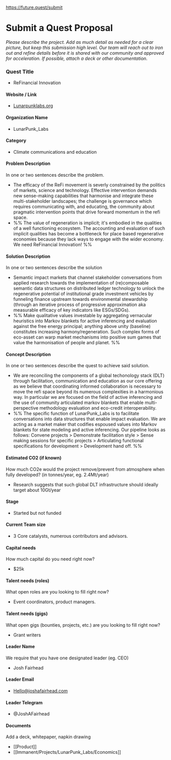 https://future.quest/submit

# Submit a Quest Proposal

*Please describe the project. Add as much detail as needed for a clear picture, but keep this submission high level. Our team will reach out to iron out and refine details before it is shared with our community and approved for acceleration. If possible, attach a deck or other documentation.*

### Quest Title 
- ReFinancial Innovation

#### Website / Link
- [Lunarpunklabs.org](http://lunarpunklabs.org/)

#### Organization Name
- LunarPunk_Labs

#### Category
- Climate communications and education

#### Problem Description
In one or two sentences describe the problem.
- The efficacy of the ReFi movement is severly constrained by the politics of markets, science and technology. Effective intervention demands new sense-making capabilities that harmonise and integrate these multi-stakeholder landscapes; the challenge is governance which requires communicating with, and educating, the community about pragmatic intervention points that drive forward momentum in the refi space. 
- %% The value of regeneration is implicit; it's embodied in the qualities of a well functioning ecosystem. The accounting and evaluation of such implicit qualities has become a bottleneck for place based regenerative economies because they lack ways to engage with the wider economy. We need ReFinancial Innovation! %%

#### Solution Description
In one or two sentences describe the solution
- Semantic impact markets that channel stakeholder conversations from applied research towards the implementation of (re)composable semantic data structures on distributed ledger technology to unlock the regenerative potential of institutional grade investment vehicles by funneling finance upstream towards environmental stewardship (through an iterative process of progressive approximation aka measurable efficacy of key indicators like ESGs/SDGs).
- %% Make qualitative values investable by aggregating vernacular heuristics into Markov blankets for active inferencing and evaluation against the free energy principal; anything above unity (baseline) constitutes increasing harmony/regeneration. Such complex forms of eco-asset can warp market mechanisms into positive sum games that value the harmonisation of people and planet. %%

#### Concept Description
In one or two sentences describe the quest to achieve said solution.
- We are reconciling the components of a global techonology stack (DLT) through facilitation, communication and education as our core offering as we believe that coordinating informed collaboration is necessary to move the refi space beyond its numerous complexities in a harmonious way. In particular we are focused on the field of active inferencing and the use of community articulated markov blankets that enable multi-perspective methodology evaluation and eco-credit interoperability.
- %% The specific function of LunarPunk_Labs is to facilitate conversations into data structures that enable impact evaluation. We are acting as a market maker that codifies espoused values into Markov blankets for state modeling and active inferencing. Our pipeline looks as follows: Convene projects > Demonstrate facilitation style > Sense making sessions for specific projects > Articulating functional specifications for development > Development hand off. %%

#### Estimated CO2 (if known)
How much CO2e would the project remove/prevent from atmosphere when fully developed? (in tonnes/year, eg. 2.4Mt/year)
- Research suggests that such global DLT infrastructure should ideally target about 10Gt/year 

#### Stage
- Started but not funded

#### Current Team size
- 3 Core catalysts, numerous contributors and advisors.

#### Capital needs
How much capital do you need right now?
- $25k 

#### Talent needs (roles)
What open roles are you looking to fill right now?
- Event coordinators, product managers.

#### Talent needs (gigs)
What open gigs (bounties, projects, etc.) are you looking to fill right now?
- Grant writers

#### Leader Name
We require that you have one designated leader (eg. CEO)
- Josh Fairhead

#### Leader Email
- Hello@joshafairhead.com

#### Leader Telegram
- @JoshAFairhead

#### Documents
Add a deck, whitepaper, napkin drawing
- [[Product]] 
- [[Immanent/Projects/LunarPunk_Labs/Economics]]